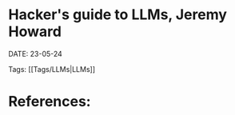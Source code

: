 
# Hacker's guide to LLMs, Jeremy Howard


DATE:  23-05-24


Tags: [[Tags/LLMs|LLMs]]

# References:






